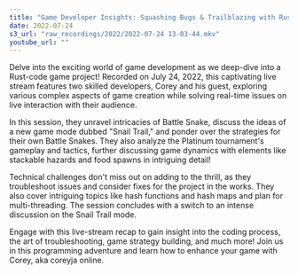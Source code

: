 ```yaml
---
title: "Game Developer Insights: Squashing Bugs & Trailblazing with Rust - Live Stream Recap"
date: 2022-07-24
s3_url: "raw_recordings/2022/2022-07-24 13-03-44.mkv"
youtube_url: ""
---
```


 
Delve into the exciting world of game development as we deep-dive into a Rust-code game project! Recorded on July 24, 2022, this captivating live stream features two skilled developers, Corey and his guest, exploring various complex aspects of game creation while solving real-time issues on live interaction with their audience.

In this session, they unravel intricacies of Battle Snake, discuss the ideas of a new game mode dubbed "Snail Trail," and ponder over the strategies for their own Battle Snakes. They also analyze the Platinum tournament's gameplay and tactics, further discussing game dynamics with elements like stackable hazards and food spawns in intriguing detail!

Technical challenges don't miss out on adding to the thrill, as they troubleshoot issues and consider fixes for the project in the works. They also cover intriguing topics like hash functions and hash maps and plan for multi-threading. The session concludes with a switch to an intense discussion on the Snail Trail mode.

Engage with this live-stream recap to gain insight into the coding process, the art of troubleshooting, game strategy building, and much more! Join us in this programming adventure and learn how to enhance your game with Corey, aka coreyja online.
